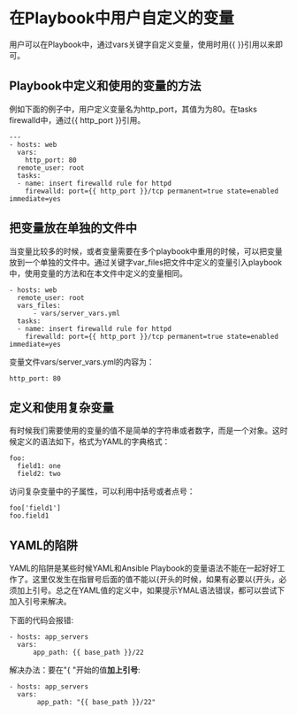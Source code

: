 # 在Playbook中用户自定义的变量

用户可以在Playbook中，通过vars关键字自定义变量，使用时用{{ }}引用以来即可。

## Playbook中定义和使用的变量的方法

例如下面的例子中，用户定义变量名为http\_port，其值为为80。在tasks firewalld中，通过{{ http\_port }}引用。

```
---
- hosts: web
  vars:
    http_port: 80
  remote_user: root
  tasks:
  - name: insert firewalld rule for httpd
    firewalld: port={{ http_port }}/tcp permanent=true state=enabled immediate=yes
```

## 把变量放在单独的文件中

当变量比较多的时候，或者变量需要在多个playbook中重用的时候，可以把变量放到一个单独的文件中。通过关键字var\_files把文件中定义的变量引入playbook中，使用变量的方法和在本文件中定义的变量相同。

```
- hosts: web
  remote_user: root
  vars_files:
      - vars/server_vars.yml
  tasks:
  - name: insert firewalld rule for httpd
    firewalld: port={{ http_port }}/tcp permanent=true state=enabled immediate=yes
```

变量文件vars/server\_vars.yml的内容为：

```
http_port: 80
```

## 定义和使用复杂变量

有时候我们需要使用的变量的值不是简单的字符串或者数字，而是一个对象。这时候定义的语法如下，格式为YAML的字典格式：

```
foo:
  field1: one
  field2: two
```

访问复杂变量中的子属性，可以利用中括号或者点号：

```
foo['field1']
foo.field1
```

## YAML的陷阱

YAML的陷阱是某些时候YAML和Ansible Playbook的变量语法不能在一起好好工作了。这里仅发生在指冒号后面的值不能以{开头的时候，如果有必要以{开头，必须加上引号。总之在YAML值的定义中，如果提示YMAL语法错误，都可以尝试下加入引号来解决。

下面的代码会报错:

```
- hosts: app_servers
  vars:
      app_path: {{ base_path }}/22
```

解决办法：要在"{ "开始的值**加上引号**:

```
- hosts: app_servers
  vars:
       app_path: "{{ base_path }}/22"
```



